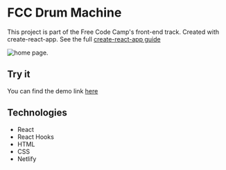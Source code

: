 # FCC Drum Machine
This project is part of the Free Code Camp's front-end track. Created with create-react-app. See the full [create-react-app guide](https://github.com/facebook/create-react-app/blob/main/packages/cra-template/template/README.md)

![home page.](https://github.com/2016lisali/personal_portfolio/blob/main/public/assets/fcc_markdown_preview.jpg "home page.")

## Try it
You can find the demo link [here](https://markdownpreviewsbylisa.netlify.app/)

## Technologies
* React
* React Hooks
* HTML
* CSS
* Netlify



